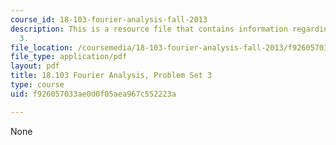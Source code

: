 ```yaml
---
course_id: 18-103-fourier-analysis-fall-2013
description: This is a resource file that contains information regarding problem set
  3.
file_location: /coursemedia/18-103-fourier-analysis-fall-2013/f926057033ae0d0f05aea967c552223a_MIT18_103F13_pset3.pdf
file_type: application/pdf
layout: pdf
title: 18.103 Fourier Analysis, Problem Set 3
type: course
uid: f926057033ae0d0f05aea967c552223a

---
```

None